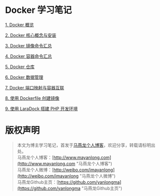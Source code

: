 # Docker 学习笔记


[1. Docker 概览](01_overview.md)

[2. Docker 核心概念与安装](02_install.md)

[3. Docker 镜像命令汇总](03_image.md)

[4. Docker 容器命令汇总](04_container.md)

[5. Docker 仓库](05_repository.md)

[6. Docker 数据管理](06_volumes.md)

[7. Docker 端口映射与容器互联](07_port_link.md)

[8. 使用 Dockerfile 创建镜像](08_dockerfile.md)

[9. 使用 LaraDock 搭建 PHP 开发环境](laradock.md)


# 版权声明
> 本文为博主学习笔记，首发于[马燕龙个人博客](http://www.mayanlong.com "马燕龙个人博客")，欢迎分享，转载请标明出处。<br>
> 马燕龙个人博客：[http://www.mayanlong.com](http://www.mayanlong.com "马燕龙个人博客")<br>
> 马燕龙个人微博：[http://weibo.com/imayanlong](http://weibo.com/imayanlong "马燕龙个人微博")<br>
> 马燕龙Github主页：[https://github.com/yanlongma](https://github.com/yanlongma "马燕龙Github主页")<br>